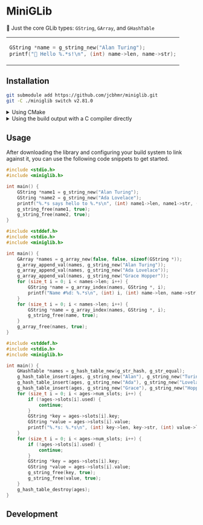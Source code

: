 # MiniGLib

📄 Just the core GLib types: `GString`, `GArray`, and `GHashTable`

<table align=center><td>

```c
GString *name = g_string_new("Alan Turing");
printf("👋 Hello %.*s!\n", (int) name->len, name->str);
```

</table>

## Installation

```sh
git submodule add https://github.com/jcbhmr/miniglib.git
git -C ./miniglib switch v2.81.0
```

<details><summary>Using CMake</summary>

```cmake
add_subdirectory(miniglib)
target_link_libraries(myapp PRIVATE miniglib::miniglib)
```

</details>

<details><summary>Using the build output with a C compiler directly</summary>

```sh
cmake -D CMAKE_BUILD_TYPE=Release -B ./miniglib/build/ -S ./miniglib/
cc -I ./miniglib/include/ -L ./miniglib/build/ -l miniglib -o ./myapp ./myapp.c
```

</details>

## Usage

After downloading the library and configuring your build system to link against it, you can use the following code snippets to get started.

```c
#include <stdio.h>
#include <miniglib.h>

int main() {
    GString *name1 = g_string_new("Alan Turing");
    GString *name2 = g_string_new("Ada Lovelace");
    printf("%.*s says hello to %.*s\n", (int) name1->len, name1->str, (int) name2->len, name2->str);
    g_string_free(name1, true);
    g_string_free(name2, true);
}
```

```c
#include <stddef.h>
#include <stdio.h>
#include <miniglib.h>

int main() {
    GArray *names = g_array_new(false, false, sizeof(GString *));
    g_array_append_val(names, g_string_new("Alan Turing"));
    g_array_append_val(names, g_string_new("Ada Lovelace"));
    g_array_append_val(names, g_string_new("Grace Hopper"));
    for (size_t i = 0; i < names->len; i++) {
        GString *name = g_array_index(names, GString *, i);
        printf("Name #%d: %.*s\n", (int) i, (int) name->len, name->str);
    }
    for (size_t i = 0; i < names->len; i++) {
        GString *name = g_array_index(names, GString *, i);
        g_string_free(name, true);
    }
    g_array_free(names, true);
}
```

```c
#include <stddef.h>
#include <stdio.h>
#include <miniglib.h>

int main() {
    GHashTable *names = g_hash_table_new(g_str_hash, g_str_equal);
    g_hash_table_insert(ages, g_string_new("Alan"), g_string_new("Turing"));
    g_hash_table_insert(ages, g_string_new("Ada"), g_string_new("Lovelace"));
    g_hash_table_insert(ages, g_string_new("Grace"), g_string_new("Hopper"));
    for (size_t i = 0; i < ages->num_slots; i++) {
        if (!ages->slots[i].used) {
            continue;
        }
        GString *key = ages->slots[i].key;
        GString *value = ages->slots[i].value;
        printf("%.*s: %.*s\n", (int) key->len, key->str, (int) value->len, value->str);
    }
    for (size_t i = 0; i < ages->num_slots; i++) {
        if (!ages->slots[i].used) {
            continue;
        }
        GString *key = ages->slots[i].key;
        GString *value = ages->slots[i].value;
        g_string_free(key, true);
        g_string_free(value, true);
    }
    g_hash_table_destroy(ages);
}
```

## Development


